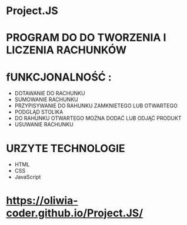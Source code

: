 # Project.JS

# PROGRAM DO DO TWORZENIA I LICZENIA RACHUNKÓW 

# fUNKCJONALNOŚĆ :
- DOTAWANIE DO RACHUNKU
- SUMOWANIE RACHUNKU 
- PRZYPISYWANIE DO RAHUNKU ZAMKNIETEGO LUB OTWARTEGO 
- PODGLĄD STOLIKA 
- DO RAHUNKU OTWARTEGO MOŻNA DODAĆ LUB ODJĄĆ PRODUKT 
- USUWANIE RACHUNKU 

# URZYTE TECHNOLOGIE 
- HTML
- CSS
- JavaScript

# https://oliwia-coder.github.io/Project.JS/
